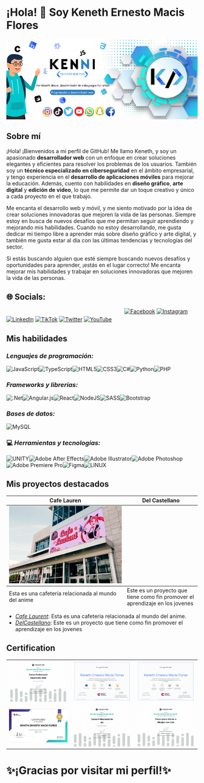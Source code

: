 # ¡Hola! 👋 Soy Keneth Ernesto Macis Flores
![](https://github.com/IsseiSenpai/IsseiSenpai/blob/main/Banner-personal.png)
                
## Sobre mí
¡Hola! ¡Bienvenidos a mi perfil de GitHub! Me llamo Keneth, y soy un apasionado **desarrollador web** con un enfoque en crear soluciones elegantes y eficientes para resolver los problemas de los usuarios. También soy un **técnico especializado en ciberseguridad** en el ámbito empresarial, y tengo experiencia en el **desarrollo de aplicaciones móviles** para mejorar la educación. Además, cuento con habilidades en **diseño gráfico**, **arte digital** y **edición de video**, lo que me permite dar un toque creativo y único a cada proyecto en el que trabajo.

Me encanta el desarrollo web y móvil, y me siento motivado por la idea de crear soluciones innovadoras que mejoren la vida de las personas. Siempre estoy en busca de nuevos desafíos que me permitan seguir aprendiendo y mejorando mis habilidades. Cuando no estoy desarrollando, me gusta dedicar mi tiempo libre a aprender más sobre diseño gráfico y arte digital, y también me gusta estar al día con las últimas tendencias y tecnologías del sector.

Si estás buscando alguien que esté siempre buscando nuevos desafíos y oportunidades para aprender, ¡estás en el lugar correcto! Me encanta mejorar mis habilidades y trabajar en soluciones innovadoras que mejoren la vida de las personas.

## 🌐 Socials:
<sub><sup>    </sup></sub><sub><sup>    </sup></sub><sub><sup>    </sup></sub><sub><sup>    </sup></sub><sub><sup>    </sup></sub><sub><sup>    </sup></sub><sub><sup>    </sup></sub><sub><sup>    </sup></sub>[![Facebook](https://img.shields.io/badge/Facebook-%231877F2.svg?logo=Facebook&logoColor=white)](https://facebook.com/Keneth_Macis) [![Instagram](https://img.shields.io/badge/Instagram-%23E4405F.svg?logo=Instagram&logoColor=white)](https://instagram.com/Keneth_Macis) [![LinkedIn](https://img.shields.io/badge/LinkedIn-%230077B5.svg?logo=linkedin&logoColor=white)](https://linkedin.com/in/Keneth_Macis) [![TikTok](https://img.shields.io/badge/TikTok-%23000000.svg?logo=TikTok&logoColor=white)](https://tiktok.com/@Keneth_Macis) [![Twitter](https://img.shields.io/badge/Twitter-%231DA1F2.svg?logo=Twitter&logoColor=white)](https://twitter.com/Keneth_Macis) [![YouTube](https://img.shields.io/badge/YouTube-%23FF0000.svg?logo=YouTube&logoColor=white)](https://youtube.com/@Keneth_Macis) 

## Mis habilidades

### *Lenguajes de programación:*
![JavaScript](https://img.shields.io/badge/javascript-%23323330.svg?style=for-the-badge&logo=javascript&logoColor=%23F7DF1E)![TypeScript](https://img.shields.io/badge/typescript-%23007ACC.svg?style=for-the-badge&logo=typescript&logoColor=white)![HTML5](https://img.shields.io/badge/html5-%23E34F26.svg?style=for-the-badge&logo=html5&logoColor=white)![CSS3](https://img.shields.io/badge/css3-%231572B6.svg?style=for-the-badge&logo=css3&logoColor=white)![C#](https://img.shields.io/badge/c%23-%23239120.svg?style=for-the-badge&logo=c-sharp&logoColor=white)![Python](https://img.shields.io/badge/python-3670A0?style=for-the-badge&logo=python&logoColor=ffdd54)![PHP](https://img.shields.io/badge/php-%23777BB4.svg?style=for-the-badge&logo=php&logoColor=white) 


### *Frameworks y librerías:*
![.Net](https://img.shields.io/badge/.NET-5C2D91?style=for-the-badge&logo=.net&logoColor=white)![Angular.js](https://img.shields.io/badge/angular.js-%23E23237.svg?style=for-the-badge&logo=angularjs&logoColor=white)![React](https://img.shields.io/badge/react-%2320232a.svg?style=for-the-badge&logo=react&logoColor=%2361DAFB)![NodeJS](https://img.shields.io/badge/node.js-6DA55F?style=for-the-badge&logo=node.js&logoColor=white)![SASS](https://img.shields.io/badge/SASS-hotpink.svg?style=for-the-badge&logo=SASS&logoColor=white)![Bootstrap](https://img.shields.io/badge/bootstrap-%23563D7C.svg?style=for-the-badge&logo=bootstrap&logoColor=white)

### *Bases de datos:*
![MySQL](https://img.shields.io/badge/mysql-%2300f.svg?style=for-the-badge&logo=mysql&logoColor=white)

### 💻 *Herramientas y tecnologías:*
![UNITY](https://img.shields.io/badge/Unity-%2320232a.svg?style=for-the-badge&logo=unity&logoColor=white)![Adobe After Effects](https://img.shields.io/badge/Adobe%20After%20Effects-9999FF.svg?style=for-the-badge&logo=Adobe%20After%20Effects&logoColor=white)![Adobe Illustrator](https://img.shields.io/badge/adobeillustrator-%23FF9A00.svg?style=for-the-badge&logo=adobeillustrator&logoColor=white)![Adobe Photoshop](https://img.shields.io/badge/adobephotoshop-%2331A8FF.svg?style=for-the-badge&logo=adobephotoshop&logoColor=white)![Adobe Premiere Pro](https://img.shields.io/badge/Adobe%20Premiere%20Pro-9999FF.svg?style=for-the-badge&logo=Adobe%20Premiere%20Pro&logoColor=white)![Figma](https://img.shields.io/badge/figma-%23F24E1E.svg?style=for-the-badge&logo=figma&logoColor=white)![LINUX](https://img.shields.io/badge/Linux-FCC624?style=for-the-badge&logo=linux&logoColor=black)

## Mis proyectos destacados
<table>
  <thead>
    <th>Cafe Lauren</th>
    <th>Del Castellano</th>
  </thead>
  <tbody>
    <tr>
      <td><a href="https://isseisenpai.github.io/CafeLaurent/"><img src="https://github.com/IsseiSenpai/CafeLaurent/raw/main/img/Local.png"></a></td>
      <td><a href=""><img src=""></a></td>
    </tr>
  </tbody>
  <tfoot>
      <td>Esta es una cafeteria relacionada al mundo del anime</td>
      <td>Este es un proyecto que tiene como fin promover el aprendizaje en los jovenes</td>
  </tfoot>
</table> 

- *[Cafe Laurent](https://isseisenpai.github.io/CafeLaurent/)*: Esta es una cafeteria relacionada al mundo del anime.
- *[DelCastellano]()*: Este es un proyecto que tiene como fin promover el aprendizaje en los jovenes 

## Certification
<table style="width:100%">
<tr>
  <td>
     <img src="https://github.com/IsseiSenpai/IsseiSenpai/blob/main/Certificados_IMG/Certificados_IMG/Certificado-Curso-Profesional-Desarrollo-Web.jpg" style="max-width: 100%;">
  </td>
  <td>
     <img src="https://github.com/IsseiSenpai/IsseiSenpai/blob/main/Certificados_IMG/Certificados_IMG/html.png">
   </td>
  <td>
     <img src="https://github.com/IsseiSenpai/IsseiSenpai/blob/main/Certificados_IMG/Certificados_IMG/css.png">
  </td>
 </tr>
  
<tr>
  <td>
     <img src="https://github.com/IsseiSenpai/IsseiSenpai/blob/main/Certificados_IMG/Certificados_IMG/Imagen1.png">
  </td>
  <td>
     <img src="https://github.com/IsseiSenpai/IsseiSenpai/blob/main/Certificados_IMG/Certificados_IMG/Certificado%20-%20Curso%20Profesional%20de%20Git_page-0001.jpg">
  </td>
  <td>
     <img src="https://github.com/IsseiSenpai/IsseiSenpai/blob/main/Certificados_IMG/Certificados_IMG/Certificado-Curso-para-iniciar-a-dibujar-con-CSS.jpg">
  </td>
</tr>
</table>

# ✨¡Gracias por visitar mi perfil!✨
